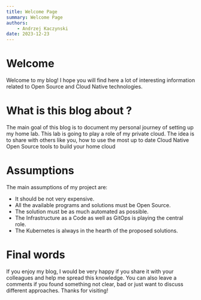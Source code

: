 ```yaml
---
title: Welcome Page
summary: Welcome Page
authors:
    - Andrzej Kaczynski
date: 2023-12-23
---
```


# Welcome

Welcome to my blog! I hope you will find here a lot of interesting information related to Open Source and Cloud Native technologies.

# What is this blog about ?

The main goal of this blog is to document my personal journey of setting up my home lab. This lab is going to play a role of my private cloud. The idea is to share with others like you, how to use the most up to date Cloud Native Open Source tools to build your home cloud 

# Assumptions

The main assumptions of my project are:

- It should be not very expensive.
- All the available programs and solutions must be Open Source.
- The solution must be as much automated as possible.
- The Infrastructure as a Code as well as GitOps is playing the central role.
- The Kubernetes is always in the hearth of the proposed solutions.

# Final words

If you enjoy my blog, I would be very happy if you share it with your colleagues and help me spread this knowledge. You can also leave a comments if you found something not clear, bad or just want to discuss different approaches. Thanks for visiting! 
